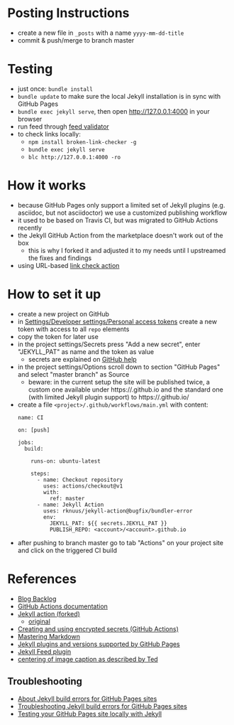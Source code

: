 # Posting Instructions
- create a new file in `_posts` with a name `yyyy-mm-dd-title`
- commit & push/merge to branch master

# Testing
- just once: `bundle install`
- `bundle update` to make sure the local Jekyll installation is in sync with GitHub Pages
- `bundle exec jekyll serve`, then open http://127.0.0.1:4000 in your browser
- run feed through [feed validator](http://www.feedvalidator.org/check.cgi?url=https%3A%2F%2Frknuus.github.io%2Ffeed.xml)
- to check links locally:
  - `npm install broken-link-checker -g`
  - `bundle exec jekyll serve`
  - `blc http://127.0.0.1:4000 -ro`

# How it works
- because GitHub Pages only support a limited set of Jekyll plugins (e.g. asciidoc, but not asciidoctor) we use a customized publishing workflow
- it used to be based on Travis CI, but was migrated to GitHub Actions recently
- the Jekyll GitHub Action from the marketplace doesn't work out of the box
  - this is why I forked it and adjusted it to my needs until I upstreamed the fixes and findings
- using URL-based [link check action](https://github.com/marketplace/actions/broken-link-check)

# How to set it up
- create a new project on GitHub
- in [Settings/Developer settings/Personal access tokens](https://github.com/settings/tokens) create a new token with access to all `repo` elements
- copy the token for later use
- in the project settings/Secrets press "Add a new secret", enter "JEKYLL_PAT" as name and the token as value
  - secrets are explained on [GitHub help](https://help.github.com/en/actions/automating-your-workflow-with-github-actions/creating-and-using-encrypted-secrets)
- in the project settings/Options scroll down to section "GitHub Pages" and select "master branch" as Source
  - beware: in the current setup the site will be published twice, a custom one available under https://<account>.github.io and the standard one (with limited Jekyll plugin support) to https://<account>.github.io/<project>
- create a file `<project>/.github/workflows/main.yml` with content:
  ```
  name: CI

  on: [push]

  jobs:
    build:

      runs-on: ubuntu-latest

      steps:
        - name: Checkout repository
          uses: actions/checkout@v1
          with:
            ref: master
        - name: Jekyll Action
          uses: rknuus/jekyll-action@bugfix/bundler-error
          env:
            JEKYLL_PAT: ${{ secrets.JEKYLL_PAT }}
            PUBLISH_REPO: <account>/<account>.github.io
    ```
- after pushing to branch master go to tab "Actions" on your project site and click on the triggered CI build

# References
- [Blog Backlog](https://trello.com/b/BPfN97cY/agile-quality-blog)
- [GitHub Actions documentation](https://help.github.com/en/actions/automating-your-workflow-with-github-actions)
- [Jekyll action (forked)](https://github.com/rknuus/jekyll-action)
  - [original](https://github.com/marketplace/actions/jekyll-action)
- [Creating and using encrypted secrets (GitHub Actions)](https://help.github.com/en/actions/automating-your-workflow-with-github-actions/creating-and-using-encrypted-secrets)
- [Mastering Markdown](https://guides.github.com/features/mastering-markdown/)
- [Jekyll plugins and versions supported by GitHub Pages](https://pages.github.com/versions/)
- [Jekyll Feed plugin](https://github.com/jekyll/jekyll-feed)
- [centering of image caption as described by Ted](https://discuss.asciidoctor.org/How-to-center-image-caption-when-the-image-is-centered-td901.html)

## Troubleshooting
- [About Jekyll build errors for GitHub Pages sites](https://help.github.com/en/github/working-with-github-pages/about-jekyll-build-errors-for-github-pages-sites)
- [Troubleshooting Jekyll build errors for GitHub Pages sites](https://help.github.com/en/github/working-with-github-pages/troubleshooting-jekyll-build-errors-for-github-pages-sites)
- [Testing your GitHub Pages site locally with Jekyll](https://help.github.com/en/github/working-with-github-pages/testing-your-github-pages-site-locally-with-jekyll)
